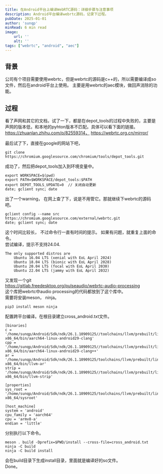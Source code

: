 ```yaml
---
title: 在Android平台上编译WebRTC源码：详细步骤与注意事项
description: Android平台编译webrtc源码，记录下过程。
pubDate: 2025-01-01
author: 'sunqp'
minRead: 6 min read
image:
    url: ''
    alt: ''
tags: ["webrtc", "android", "aec"]
---
```


## 背景

公司有个项目需要使用webrtc，但是webrtc的源码是c++的，所以需要编译成so文件，然后在android平台上使用。
主要是用webrtc的aec模块，做回声消除的功能。

## 过程

看了声网和其它的文档，试了一下，都是在depot_tools的过程中失败的，主要是声网的版本低，和本地的pyhton版本不匹配。具体可以看下面的链接。
https://zhuanlan.zhihu.com/p/82559314， https://webrtc.org.cn/mirror/   

最后试了下，直接在google的网站下吧，
```
git clone https://chromium.googlesource.com/chromium/tools/depot_tools.git
```   
成功了，然后把depot_tools加入到环境变量中。
```
export WORKSPACE=$(pwd)
export PATH=$WORKSPACE/depot_tools:$PATH
export DEPOT_TOOLS_UPDATE=0  // 关闭自动更新
date; gclient sync; date
```   
出了一个warning， 在网上查了下，说是不用管它。那就继续下webrtc的源码吧。
```
gclient config --name src https://chromium.googlesource.com/external/webrtc.git
date; gclient sync; date
```
这个时间比较长， 不过命令行一直有时间的提示。
如果有问题，就重复上面的命令。  
尝试编译，提示不支持24.04.
```
The only supported distros are
 	Ubuntu 16.04 LTS (xenial with EoL April 2024)
 	Ubuntu 18.04 LTS (bionic with EoL April 2028)
 	Ubuntu 20.04 LTS (focal with EoL April 2030)
 	Ubuntu 22.04 LTS (jammy with EoL April 2032)
```
又发现一个git  
https://gitlab.freedesktop.org/pulseaudio/webrtc-audio-processing   
这个库把webrtc中audio processing的代码都放到了这个库中。   
需要将安装meson， ninja。
```
pip3 install meson ninja
```
配置跨平台编译。在根目录建立cross_android.txt文件。  
```
[binaries]
c = '/home/sunqp/Android/Sdk/ndk/26.1.10909125//toolchains/llvm/prebuilt/linux-x86_64/bin/aarch64-linux-android29-clang'
cpp = '/home/sunqp/Android/Sdk/ndk/26.1.10909125//toolchains/llvm/prebuilt/linux-x86_64/bin/aarch64-linux-android29-clang++'
ar = '/home/sunqp/Android/Sdk/ndk/26.1.10909125/toolchains/llvm/prebuilt/linux-x86_64/bin/llvm-ar'
strip = '/home/sunqp/Android/Sdk/ndk/26.1.10909125//toolchains/llvm/prebuilt/linux-x86_64/bin/llvm-strip'

[properties]
sys_root = '/home/sunqp/Android/Sdk/ndk/26.1.10909125/toolchains/llvm/prebuilt/linux-x86_64/sysroot'

[host_machine]
system = 'android'
cpu_family = 'aarch64'
cpu = 'armv8-a'
endian = 'little'
```
分别执行以下命令。  
```
meson . build -Dprefix=$PWD/install --cross-file=cross_android.txt
ninja -C build
ninja -C build install
```
会在build目录下生成install目录，里面就是编译好的so文件。  
Done。
